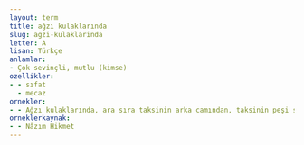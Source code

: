 ```yaml
---
layout: term
title: ağzı kulaklarında
slug: agzi-kulaklarinda
letter: A
lisan: Türkçe
anlamlar:
- Çok sevinçli, mutlu (kimse)
ozellikler:
- - sıfat
  - mecaz
ornekler:
- - Ağzı kulaklarında, ara sıra taksinin arka camından, taksinin peşi sıra koşan çocuklara bakıyor.
orneklerkaynak:
- - Nâzım Hikmet
---
```


